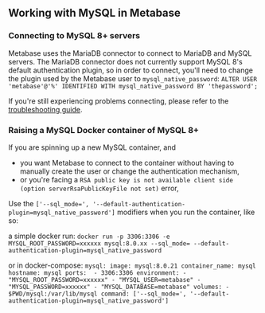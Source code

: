 ## Working with MySQL in Metabase

### Connecting to MySQL 8+ servers

Metabase uses the MariaDB connector to connect to MariaDB and MySQL servers. The MariaDB connector does not currently support MySQL 8's default authentication plugin, so in order to connect, you'll need to change the plugin used by the Metabase user to `mysql_native_password`: `ALTER USER 'metabase'@'%' IDENTIFIED WITH mysql_native_password BY 'thepassword';`

If you're still experiencing problems connecting, please refer to the [troubleshooting guide](../../troubleshooting-guide/datawarehouse.html#mysql-unable-to-log-in-with-correct-credentials).

### Raising a MySQL Docker container of MySQL 8+

If you are spinning up a new MySQL container, and

 - you want Metabase to connect to the container without having to manually create the user or change the authentication mechanism,
 - or you're facing a `RSA public key is not available client side (option serverRsaPublicKeyFile not set)` error,
 
Use the `['--sql_mode=', '--default-authentication-plugin=mysql_native_password']` modifiers when you run the container, like so:
 
a simple docker run:
`docker run -p 3306:3306 -e MYSQL_ROOT_PASSWORD=xxxxxx mysql:8.0.xx --sql_mode= --default-authentication-plugin=mysql_native_password`

or in docker-compose:
`mysql:
    image: mysql:8.0.21
    container_name: mysql
    hostname: mysql
    ports: 
      - 3306:3306
    environment:
      - "MYSQL_ROOT_PASSWORD=xxxxxx"
      - "MYSQL_USER=metabase"
      - "MYSQL_PASSWORD=xxxxxx"
      - "MYSQL_DATABASE=metabase"
    volumes:
      - $PWD/mysql:/var/lib/mysql
    command: ['--sql_mode=', '--default-authentication-plugin=mysql_native_password']`